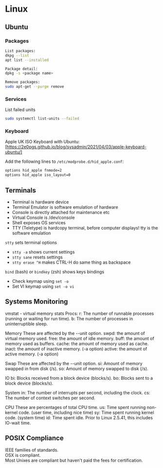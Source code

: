# Linux

## Ubuntu

### Packages

```sh
List packages:
dkpg --list
apt list --installed

Package detail:
dpkg -s <package name>

Remove packages:
sudo apt-get --purge remove

```

### Services

List failed units

```sh
sudo systemctl list-units --failed
```

### Keyboard

Apple UK ISO Keyboard with Ubuntu: [https://2e0pgs.github.io/blog/sysadmin/2021/04/03/apple-keyboard-ubuntu/]

Add the following lines to  `/etc/modprobe.d/hid_apple.conf`:

```sh
options hid_apple fnmode=2
options hid_apple iso_layout=0
```

## Terminals

- Terminal is hardware device
- Terminal Emulator is software emulation of hardware
- Console is directly attached for maintenance etc
- Virtual Console is /dev/console
- Shell exposes OS services
- TTY (Teletype) is hardcopy terminal, before computer displays! tty is the software emulation

`stty` sets terminal options

- `stty -a` shows current settings
- `stty sane` resets settings
- `stty erase ^H` makes CTRL-H do same thing as backspace

`bind` (bash) or `bindkey` (zsh) shows keys bindings

- Check keymap using `set -o`
- Set VI keymap using `set -o vi`

## Systems Monitoring

vmstat - virtual memory stats
   Procs:
       r: The number of runnable processes (running or waiting for run time).
       b: The number of processes in uninterruptible sleep.

   Memory
       These are affected by the --unit option.
       swpd: the amount of virtual memory used.
       free: the amount of idle memory.
       buff: the amount of memory used as buffers.
       cache: the amount of memory used as cache.
       inact: the amount of inactive memory.  (-a option)
       active: the amount of active memory.  (-a option)

   Swap
       These are affected by the --unit option.
       si: Amount of memory swapped in from disk (/s).
       so: Amount of memory swapped to disk (/s).

   IO
       bi: Blocks received from a block device (blocks/s).
       bo: Blocks sent to a block device (blocks/s).

   System
       in: The number of interrupts per second, including the clock.
       cs: The number of context switches per second.

   CPU
       These are percentages of total CPU time.
       us: Time spent running non-kernel code.  (user time, including nice time)
       sy: Time spent running kernel code.  (system time)
       id: Time spent idle.  Prior to Linux 2.5.41, this includes IO-wait time.

## POSIX Compliance

IEEE families of standards.  
OSX is compliant.  
Most Unixes are compliant but haven't paid the fees for certification.
